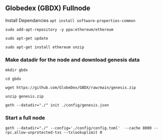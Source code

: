 ## Globedex (GBDX) Fullnode

Install Dependancies
`apt install software-properties-common`

`sudo add-apt-repository -y ppa:ethereum/ethereum`

`sudo apt-get update`

`sudo apt-get install ethereum unzip`

### Make datadir for the node and download genesis data

`mkdir gbdx`

`cd gbdx`

`wget https://github.com/GlobeDex/GBDX/raw/main/genesis.zip`
 
`unzip genesis.zip`

`geth --datadir="./" init ./config/genesis.json`
### Start a full node 
`geth --datadir="./" --config='./config/config.toml'  --cache 8000 --rpc.allow-unprotected-txs --txlookuplimit 0` 
